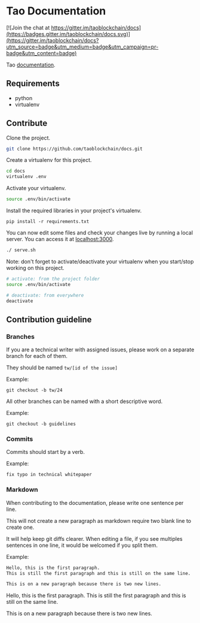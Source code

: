 # Tao Documentation

[![Join the chat at https://gitter.im/taoblockchain/docs](https://badges.gitter.im/taoblockchain/docs.svg)](https://gitter.im/taoblockchain/docs?utm_source=badge&utm_medium=badge&utm_campaign=pr-badge&utm_content=badge)

Tao [documentation](https://docs.tao.network).

## Requirements

- python
- virtualenv

## Contribute

Clone the project.

```bash
git clone https://github.com/taoblockchain/docs.git
```

Create a virtualenv for this project.

```bash
cd docs
virtualenv .env
```

Activate your virtualenv.

```bash
source .env/bin/activate
```

Install the required libraries in your project's virtualenv.

```
pip install -r requirements.txt
```

You can now edit some files and check your changes live by running a local server.
You can access it at [localhost:3000](http://localhost:3000/).

```bash
./ serve.sh
```

Note: don't forget to activate/deactivate your virtualenv when you start/stop working on this project.

```bash
# activate: from the project folder
source .env/bin/activate

# deactivate: from everywhere
deactivate
```

## Contribution guideline

### Branches

If you are a technical writer with assigned issues, please work on a separate branch for each of them.

They should be named `tw/[id of the issue]`

Example:

`git checkout -b tw/24`

All other branches can be named with a short descriptive word.

Example:

`git checkout -b guidelines`

### Commits

Commits should start by a verb.

Example:

`fix typo in technical whitepaper`

### Markdown

When contributing to the documentation, please write one sentence per line.

This will not create a new paragraph as markdown require two blank line to create one.

It will help keep git diffs clearer.
When editing a file, if you see multiples sentences in one line, it would be welcomed if you split them.

Example:

```markdown
Hello, this is the first paragraph.
This is still the first paragraph and this is still on the same line.

This is on a new paragraph because there is two new lines.
```

Hello, this is the first paragraph.
This is still the first paragraph and this is still on the same line.

This is on a new paragraph because there is two new lines.
